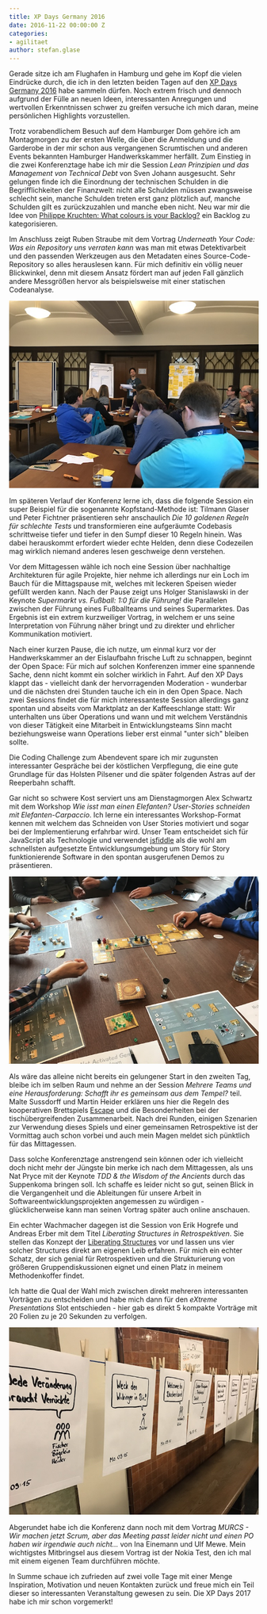```yaml
---
title: XP Days Germany 2016
date: 2016-11-22 00:00:00 Z
categories:
- agilitaet
author: stefan.glase
---
```


Gerade sitze ich am Flughafen in Hamburg und gehe im Kopf die vielen Eindrücke durch, die ich in den letzten beiden Tagen auf den [XP Days Germany 2016](http://www.xpdays.de/2016) habe sammeln dürfen. Noch extrem frisch und dennoch aufgrund der Fülle an neuen Ideen, interessanten Anregungen und wertvollen Erkenntnissen schwer zu greifen versuche ich mich daran, meine persönlichen Highlights vorzustellen.

Trotz vorabendlichem Besuch auf dem Hamburger Dom gehöre ich am Montagmorgen zu der ersten Welle, die über die Anmeldung und die Garderobe in der mir schon aus vergangenen Scrumtischen und anderen Events bekannten Hamburger Handwerkskammer herfällt. Zum Einstieg in die zwei Konferenztage habe ich mir die Session *Lean Prinzipien und das Management von Technical Debt* von Sven Johann ausgesucht. Sehr gelungen finde ich die Einordnung der technischen Schulden in die Begrifflichkeiten der Finanzwelt: nicht alle Schulden müssen zwangsweise schlecht sein, manche Schulden treten erst ganz plötzlich auf, manche Schulden gilt es zurückzuzahlen und manche eben nicht. Neu war mir die Idee von [Philippe Kruchten: What colours is your Backlog?](https://philippe.kruchten.com/talks/) ein Backlog zu kategorisieren.

Im Anschluss zeigt Ruben Straube mit dem Vortrag *Underneath Your Code: Was ein Repository uns verraten kann* was man mit etwas Detektivarbeit und den passenden Werkzeugen aus den Metadaten eines Source-Code-Repository so alles herauslesen kann. Für mich definitiv ein völlig neuer Blickwinkel, denn mit diesem Ansatz fördert man auf jeden Fall gänzlich andere Messgrößen hervor als beispielsweise mit einer statischen Codeanalyse.

![User-Stories schneiden mit Elefanten-Carpaccio](/img/posts/2016-11-22/001.jpg)

Im späteren Verlauf der Konferenz lerne ich, dass die folgende Session ein super Beispiel für die sogenannte Kopfstand-Methode ist: Tilmann Glaser und Peter Fichtner präsentieren sehr anschaulich *Die 10 goldenen Regeln für schlechte Tests* und transformieren eine aufgeräumte Codebasis schrittweise tiefer und tiefer in den Sumpf dieser 10 Regeln hinein. Was dabei herauskommt erfordert wieder echte Helden, denn diese Codezeilen mag wirklich niemand anderes lesen geschweige denn verstehen.

Vor dem Mittagessen wähle ich noch eine Session über nachhaltige Architekturen für agile Projekte, hier nehme ich allerdings nur ein Loch im Bauch für die Mittagspause mit, welches mit leckeren Speisen wieder gefüllt werden kann. Nach der Pause zeigt uns Holger Stanislawski in der Keynote *Supermarkt vs. Fußball: 1:0 für die Führung!* die Parallelen zwischen der Führung eines Fußballteams und seines Supermarktes. Das Ergebnis ist ein extrem kurzweiliger Vortrag, in welchem er uns seine Interpretation von Führung näher bringt und zu direkter und ehrlicher Kommunikation motiviert.

Nach einer kurzen Pause, die ich nutze, um einmal kurz vor der Handwerkskammer an der Eislaufbahn frische Luft zu schnappen, beginnt der Open Space: Für mich auf solchen Konferenzen immer eine spannende Sache, denn nicht kommt ein solcher wirklich in Fahrt. Auf den XP Days klappt das - vielleicht dank der hervorragenden Moderation - wunderbar und die nächsten drei Stunden tauche ich ein in den Open Space. Nach zwei Sessions findet die für mich interessanteste Session allerdings ganz spontan und abseits vom Marktplatz an der Kaffeeschlange statt: Wir unterhalten uns über Operations und wann und mit welchem Verständnis von dieser Tätigkeit eine Mitarbeit in Entwicklungsteams Sinn macht beziehungsweise wann Operations lieber erst einmal "unter sich" bleiben sollte.

Die Coding Challenge zum Abendevent spare ich mir zugunsten interessanter Gespräche bei der köstlichen Verpflegung, die eine gute Grundlage für das Holsten Pilsener und die später folgenden Astras auf der Reeperbahn schafft.

Gar nicht so schwere Kost serviert uns am Dienstagmorgen Alex Schwartz mit dem Workshop *Wie isst man einen Elefanten? User-Stories schneiden mit Elefanten-Carpaccio*. Ich lerne ein interessantes Workshop-Format kennen mit welchem das Schneiden von User Stories motiviert und sogar bei der Implementierung erfahrbar wird. Unser Team entscheidet sich für JavaScript als Technologie und verwendet [jsfiddle](http://www.jsfiddle.net) als die wohl am schnellsten aufgesetzte Entwicklungsumgebung um Story für Story funktionierende Software in den spontan ausgerufenen Demos zu präsentieren.

![Escape - Schafft ihr es gemeinsam aus dem Tempel?](/img/posts/2016-11-22/002.jpg)

Als wäre das alleine nicht bereits ein gelungener Start in den zweiten Tag, bleibe ich im selben Raum und nehme an der Session *Mehrere Teams und eine Herausforderung: Schafft ihr es gemeinsam aus dem Tempel?* teil. Malte Sussdorff und Martin Heider erklären uns hier die Regeln des kooperativen Brettspiels [Escape](http://www.escape-queen-games.com/) und die Besonderheiten bei der tischübergreifenden Zusammenarbeit. Nach drei Runden, einigen Szenarien zur Verwendung dieses Spiels und einer gemeinsamen Retrospektive ist der Vormittag auch schon vorbei und auch mein Magen meldet sich pünktlich für das Mittagessen.

Dass solche Konferenztage anstrengend sein können oder ich vielleicht doch nicht mehr der Jüngste bin merke ich nach dem Mittagessen, als uns Nat Pryce mit der Keynote *TDD & the Wisdom of the Ancients* durch das Suppenkoma bringen soll. Ich schaffe es leider nicht so gut, seinen Blick in die Vergangenheit und die Ableitungen für unsere Arbeit in Softwareentwicklungsprojekten angemessen zu würdigen - glücklicherweise kann man seinen Vortrag später auch online anschauen.

Ein echter Wachmacher dagegen ist die Session von Erik Hogrefe und Andreas Erber mit dem Titel *Liberating Structures in Retrospektiven*. Sie stellen das Konzept der [Liberating Structures](http://www.liberatingstructures.com/) vor und lassen uns vier solcher Structures direkt am eigenen Leib erfahren. Für mich ein echter Schatz, der sich genial für Retrospektiven und die Strukturierung von größeren Gruppendiskussionen eignet und einen Platz in meinem Methodenkoffer findet.

Ich hatte die Qual der Wahl mich zwischen direkt mehreren interessanten Vorträgen zu entscheiden und habe mich dann für den *eXtreme Presentations* Slot entschieden - hier gab es direkt 5 kompakte Vorträge mit 20 Folien zu je 20 Sekunden zu verfolgen.

![Feedback willkommen!](/img/posts/2016-11-22/003.jpg)

Abgerundet habe ich die Konferenz dann noch mit dem Vortrag *MURCS - Wir machen jetzt Scrum, aber das Meeting passt leider nicht und einen PO haben wir irgendwie auch nicht...* von Ina Einemann und Ulf Mewe. Mein wichtigstes Mitbringsel aus diesem Vortrag ist der Nokia Test, den ich mal mit einem eigenen Team durchführen möchte.

In Summe schaue ich zufrieden auf zwei volle Tage mit einer Menge Inspiration, Motivation und neuen Kontakten zurück und freue mich ein Teil dieser so interessanten Veranstaltung gewesen zu sein. Die XP Days 2017 habe ich mir schon vorgemerkt!
